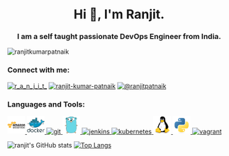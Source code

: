 <h1 align="center">Hi 👋, I'm Ranjit.</h1>
<h3 align="center">I am a self taught passionate DevOps Engineer from India.</h3>



<p align="left"> <img src="https://komarev.com/ghpvc/?username=ranjitkumarpatnaik&label=Profile%20views&color=0e75b6&style=flat" alt="ranjitkumarpatnaik" /> </p>

<h3 align="left">Connect with me:</h3>
<p align="left">
<a href="https://twitter.com/r_a_n_j_i_t_" target="blank"><img align="center" src="https://raw.githubusercontent.com/rahuldkjain/github-profile-readme-generator/master/src/images/icons/Social/twitter.svg" alt="r_a_n_j_i_t_" height="30" width="40" /></a>
<a href="https://linkedin.com/in/ranjit-kumar-patnaik" target="blank"><img align="center" src="https://raw.githubusercontent.com/rahuldkjain/github-profile-readme-generator/master/src/images/icons/Social/linked-in-alt.svg" alt="ranjit-kumar-patnaik" height="30" width="40" /></a>
<a href="https://medium.com/@ranjitpatnaik" target="blank"><img align="center" src="https://raw.githubusercontent.com/rahuldkjain/github-profile-readme-generator/master/src/images/icons/Social/medium.svg" alt="@ranjitpatnaik" height="30" width="40" /></a>
</p>

<h3 align="left">Languages and Tools:</h3>
<p class="tab1"> <a href="https://aws.amazon.com" target="_blank" rel="noreferrer"> <img src="https://raw.githubusercontent.com/devicons/devicon/master/icons/amazonwebservices/amazonwebservices-original-wordmark.svg" alt="aws" width="40" height="40"/> </a> <a href="https://www.docker.com/" target="_blank" rel="noreferrer"> <img src="https://raw.githubusercontent.com/devicons/devicon/master/icons/docker/docker-original-wordmark.svg" alt="docker" width="40" height="40"/> </a> <a href="https://git-scm.com/" target="_blank" rel="noreferrer"> <img src="https://www.vectorlogo.zone/logos/git-scm/git-scm-icon.svg" alt="git" width="40" height="40"/> </a> <a href="https://golang.org" target="_blank" rel="noreferrer"> <img src="https://raw.githubusercontent.com/devicons/devicon/master/icons/go/go-original.svg" alt="go" width="40" height="40"/> </a> <a href="https://www.jenkins.io" target="_blank" rel="noreferrer"> <img src="https://www.vectorlogo.zone/logos/jenkins/jenkins-icon.svg" alt="jenkins" width="40" height="40"/> </a> <a href="https://kubernetes.io" target="_blank" rel="noreferrer"> <img src="https://www.vectorlogo.zone/logos/kubernetes/kubernetes-icon.svg" alt="kubernetes" width="40" height="40"/> </a> <a href="https://www.linux.org/" target="_blank" rel="noreferrer"> <img src="https://raw.githubusercontent.com/devicons/devicon/master/icons/linux/linux-original.svg" alt="linux" width="40" height="40"/> </a> <a href="https://www.python.org" target="_blank" rel="noreferrer"> <img src="https://raw.githubusercontent.com/devicons/devicon/master/icons/python/python-original.svg" alt="python" width="40" height="40"/> </a> <a href="https://www.vagrantup.com/" target="_blank" rel="noreferrer"> <img src="https://www.vectorlogo.zone/logos/vagrantup/vagrantup-icon.svg" alt="vagrant" width="40" height="40"/> </a> </p>

![ranjit's GitHub stats](https://github-readme-stats.vercel.app/api?username=ranjitkumarpatnaik&show_icons=true&theme=vue&line_height=20.8$card_width=15)
[![Top Langs](https://github-readme-stats.vercel.app/api/top-langs/?username=ranjitkumarpatnaik&layout=compact)](https://github.com/ranjitkumarpatnaik/github-readme-statse&)










